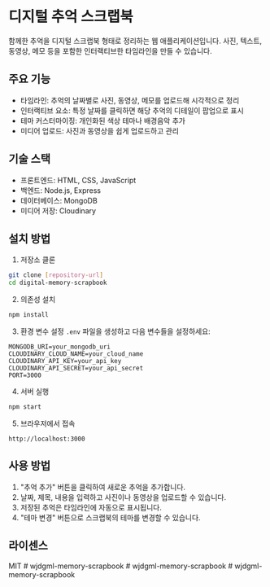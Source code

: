 # 디지털 추억 스크랩북

함께한 추억을 디지털 스크랩북 형태로 정리하는 웹 애플리케이션입니다. 사진, 텍스트, 동영상, 메모 등을 포함한 인터랙티브한 타임라인을 만들 수 있습니다.

## 주요 기능

- 타임라인: 추억의 날짜별로 사진, 동영상, 메모를 업로드해 시각적으로 정리
- 인터랙티브 요소: 특정 날짜를 클릭하면 해당 추억의 디테일이 팝업으로 표시
- 테마 커스터마이징: 개인화된 색상 테마나 배경음악 추가
- 미디어 업로드: 사진과 동영상을 쉽게 업로드하고 관리

## 기술 스택

- 프론트엔드: HTML, CSS, JavaScript
- 백엔드: Node.js, Express
- 데이터베이스: MongoDB
- 미디어 저장: Cloudinary

## 설치 방법

1. 저장소 클론
```bash
git clone [repository-url]
cd digital-memory-scrapbook
```

2. 의존성 설치
```bash
npm install
```

3. 환경 변수 설정
`.env` 파일을 생성하고 다음 변수들을 설정하세요:
```
MONGODB_URI=your_mongodb_uri
CLOUDINARY_CLOUD_NAME=your_cloud_name
CLOUDINARY_API_KEY=your_api_key
CLOUDINARY_API_SECRET=your_api_secret
PORT=3000
```

4. 서버 실행
```bash
npm start
```

5. 브라우저에서 접속
```
http://localhost:3000
```

## 사용 방법

1. "추억 추가" 버튼을 클릭하여 새로운 추억을 추가합니다.
2. 날짜, 제목, 내용을 입력하고 사진이나 동영상을 업로드할 수 있습니다.
3. 저장된 추억은 타임라인에 자동으로 표시됩니다.
4. "테마 변경" 버튼으로 스크랩북의 테마를 변경할 수 있습니다.

## 라이센스

MIT #   w j d g m l - m e m o r y - s c r a p b o o k  
 #   w j d g m l - m e m o r y - s c r a p b o o k  
 #   w j d g m l - m e m o r y - s c r a p b o o k  
 